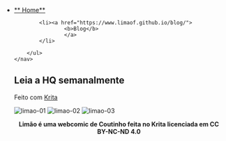 <head>
        <link rel="stylesheet" href="style.css">
</Head>

<nav id="menu-h">
        <ul>
            <li>
                <a href="https://https://www.limaof.github.io">
                    ** Home**
                </a>
            </li>

            <li><a href="https://www.limaof.github.io/blog/">
                    <b>Blog</b>
                    </a>
            </li>
           
        </ul>
    </nav>

## Leia a HQ semanalmente
Feito com [Krita](https://www.krita.org)

![limao-01](https://user-images.githubusercontent.com/88214445/127747664-2624cdd1-5afd-48de-b135-af7addc53f4c.jpg)
![limao-02](https://user-images.githubusercontent.com/88214445/127747666-d7d0abce-ecee-432a-82a4-53244037a3a2.jpg)
![limao-03](https://user-images.githubusercontent.com/88214445/127747668-34830e93-6184-42f6-8427-da43b61c2c6c.jpg)



<p Align="center"> <b>Limão é uma webcomic de Coutinho feita no Krita licenciada em CC BY-NC-ND 4.0</b></p>  

